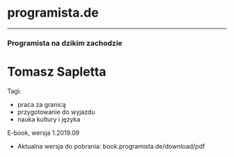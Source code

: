 # programista.de
---
### Programista na dzikim zachodzie




#

# Tomasz Sapletta




Tagi:
+ praca za granicą
+ przygotowanie do wyjazdu
+ nauka kultury i języka

E-book, wersja 1.2019.09
+ Aktualna wersja do pobrania: book.programista.de/download/pdf

